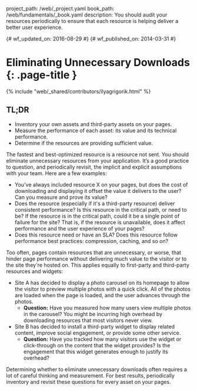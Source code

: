 project_path: /web/_project.yaml
book_path: /web/fundamentals/_book.yaml
description: You should audit your resources periodically to ensure that each resource is helping deliver a better user experience.

{# wf_updated_on: 2016-08-29 #}
{# wf_published_on: 2014-03-31 #}

# Eliminating Unnecessary Downloads {: .page-title }

{% include "web/_shared/contributors/ilyagrigorik.html" %}

## TL;DR
* Inventory your own assets and third-party assets on your pages.
* Measure the performance of each asset: its value and its technical performance.
* Determine if the resources are providing sufficient value.

The fastest and best-optimized resource is a resource not sent. You should eliminate unnecessary resources from your application. It’s a good practice to question, and periodically revisit, the implicit and explicit assumptions with your team. Here are a few examples:

* You've always included resource X on your pages, but does the cost of downloading and displaying it offset the value it delivers to the user? Can you measure and prove its value?
* Does the resource (especially if it's a third-party resource) deliver consistent performance? Is this resource in the critical path, or need to be? If the resource is in the critical path, could it be a single point of failure for the site? That is, if the resource is unavailable, does it affect performance and the user experience of your pages?
* Does this resource need or have an SLA? Does this resource follow performance best practices: compression, caching, and so on?

Too often, pages contain resources that are unnecessary, or worse, that hinder page performance without delivering much value to the visitor or to the site they're hosted on. This applies equally to first-party and third-party resources and widgets:

* Site A has decided to display a photo carousel on its homepage to allow the visitor to preview multiple photos with a quick click. All of the photos are loaded when the page is loaded, and the user advances through the photos.
    * **Question:** Have you measured how many users view multiple photos in the carousel? You might be incurring high overhead by downloading resources that most visitors never view.
* Site B has decided to install a third-party widget to display related content, improve social engagement, or provide some other service.
    * **Question:** Have you tracked how many visitors use the widget or click-through on the content that the widget provides? Is the engagement that this widget generates enough to justify its overhead?

Determining whether to eliminate unnecessary downloads often requires a lot of careful thinking and measurement. For best results, periodically inventory and revisit these questions for every asset on your pages.
